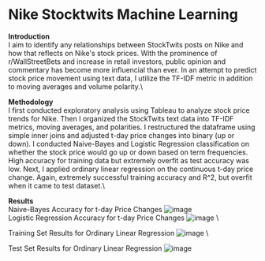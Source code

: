 # Nike Stocktwits Machine Learning
**Introduction**\
I aim to identify any relationships between StockTwits posts on Nike and how that reflects on Nike's stock prices.
With the prominence of r/WallStreetBets and increase in retail investors, public opinion and commentary has become more influencial than ever.
In an attempt to predict stock price movement using text data, I utilize the TF-IDF metric in addition to moving averages and volume polarity.\

**Methodology**\
I first conducted exploratory analysis using Tableau to analyze stock price trends for Nike.
Then I organized the StockTwits text data into TF-IDF metrics, moving averages, and polarities.
I restructured the dataframe using simple inner joins and adjusted t-day price changes into binary (up or down).
I conducted Naive-Bayes and Logistic Regression classification on whether the stock price would go up or down based on term frequencies.
High accuracy for training data but extremely overfit as test accuracy was low.
Next, I applied ordinary linear regression on the continuous t-day price change. Again, extremely successful training accuracy and R^2,
but overfit when it came to test dataset.\

**Results**\
Naive-Bayes Accuracy for t-day Price Changes
![image](https://user-images.githubusercontent.com/31304876/121604047-b1651500-c9fe-11eb-89df-58786a24fe1b.png)
\
Logistic Regression Accuracy for t-day Price Changes
![image](https://user-images.githubusercontent.com/31304876/121604163-e40f0d80-c9fe-11eb-82f5-2132a92ed8c5.png)
\

Training Set Results for Ordinary Linear Regression
![image](https://user-images.githubusercontent.com/31304876/121604320-27697c00-c9ff-11eb-9b51-0499701c2388.png)
\

Test Set Results for Ordinary Linear Regression
![image](https://user-images.githubusercontent.com/31304876/121604348-351f0180-c9ff-11eb-8976-7e8199b83001.png)
